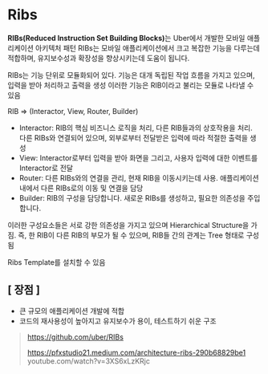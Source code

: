 # Ribs
<Strong>RIBs(Reduced Instruction Set Building Blocks)</Strong>는 Uber에서 개발한 모바일 애플리케이션 아키텍처 패턴
RIBs는 모바일 애플리케이션에서 크고 복잡한 기능을 다루는데 적합하며, 유지보수성과 확장성을 향상시키는데 도움이 됩니다.

RIBs는 기능 단위로 모듈화되어 있다.
기능은 대개 독립된 작업 흐름을 가지고 있으며, 입력을 받아 처리하고 출력을 생성
이러한 기능은 RIB이라고 불리는 모듈로 나타낼 수 있음

RIB => (Interactor, View, Router, Builder)

- Interactor: RIB의 핵심 비즈니스 로직을 처리, 다른 RIB들과의 상호작용을 처리. 다른 RIBs와 연결되어 있으며, 외부로부터 전달받은 입력에 따라 적절한 출력을 생성
- View: Interactor로부터 입력을 받아 화면을 그리고, 사용자 입력에 대한 이벤트를 Interactor로 전달
- Router: 다른 RIBs와의 연결을 관리, 현재 RIB을 이동시키는데 사용. 애플리케이션 내에서 다른 RIBs로의 이동 및 연결을 담당
- Builder: RIB의 구성을 담당합니다. 새로운 RIBs를 생성하고, 필요한 의존성을 주입합니다.

이러한 구성요소들은 서로 강한 의존성을 가지고 있으며 Hierarchical Structure을 가짐. 
즉, 한 RIB이 다른 RIB의 부모가 될 수 있으며, RIB들 간의 관계는 Tree 형태로 구성됨

Ribs Template를 설치할 수 있음


## [ 장점 ]
- 큰 규모의 애플리케이션 개발에 적합 
- 코드의 재사용성이 높아지고 유지보수가 용이, 테스트하기 쉬운 구조

>https://github.com/uber/RIBs
>
>https://pfxstudio21.medium.com/architecture-ribs-290b68829be1
>youtube.com/watch?v=3XS6xLzKRjc
